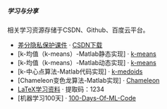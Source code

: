 
##### 学习与分享

相关学习资源存储于CSDN、Github、百度云平台。

- [差分隐私保护课件][1] · [CSDN下载](https://download.csdn.net/download/qiu1440528444/12914947)
- [k-均值（k-means）-Matlab静态实现] · [k-means](https://download.csdn.net/download/qiu1440528444/10486647)
- [k-均值（k-means）-Matlab动态实现] · [k-means](https://download.csdn.net/download/qiu1440528444/10486631)
- [k-中心点算法-Matlab代码实现] · [k-medoids](https://download.csdn.net/download/qiu1440528444/10486659)
- [Chameleon变色龙算法-Matlab实现] · [Chameleon](https://download.csdn.net/download/qiu1440528444/10489144)
- [LaTeX学习资料][6] · 提取码：1234
- [机器学习100天] · [100-Days-Of-ML-Code](https://github.com/jomaron/100-Days-Of-ML-Code)


[1]: https://download.csdn.net/download/qiu1440528444/12914947
[2]: https://download.csdn.net/download/qiu1440528444/10486647
[3]: https://download.csdn.net/download/qiu1440528444/10486631
[4]: https://download.csdn.net/download/qiu1440528444/10489144
[5]: https://download.csdn.net/download/qiu1440528444/10486659
[6]: https://pan.baidu.com/s/15bXZbmJ4HfyV1Nw43KEThA
[7]: https://github.com/jomaron/100-Days-Of-ML-Code
